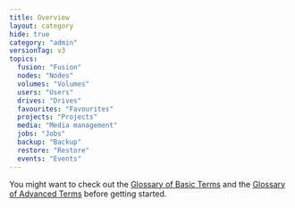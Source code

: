```yaml
---
title: Overview
layout: category
hide: true
category: "admin"
versionTag: v3
topics:
  fusion: "Fusion"
  nodes: "Nodes"
  volumes: "Volumes"
  users: "Users"
  drives: "Drives"
  favourites: "Favourites"
  projects: "Projects"
  media: "Media management"
  jobs: "Jobs"
  backup: "Backup"
  restore: "Restore"
  events: "Events"
---
```


You might want to check out the [Glossary of Basic Terms](/v2/articles/glossary-basic.html) and the [Glossary of Advanced Terms](/v2/articles/glossary-advanced.html) before getting started.
